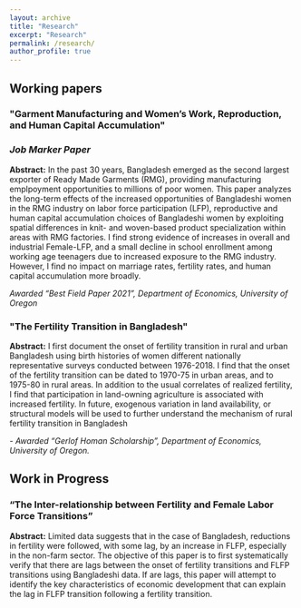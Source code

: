 ```yaml
---
layout: archive
title: "Research"
excerpt: "Research"
permalink: /research/
author_profile: true
---
```


## Working papers

### "Garment Manufacturing and Women’s Work, Reproduction, and Human Capital Accumulation"
### *Job Marker Paper*

**Abstract:** In the past 30 years, Bangladesh emerged as the second largest exporter of Ready Made Garments (RMG), providing manufacturing emplpoyment opportunities to millions of poor women. This paper analyzes the long-term effects of the increased opportunities of Bangladeshi women in the RMG industry on labor force participation (LFP), reproductive and human capital accumulation choices of Bangladeshi women by exploiting spatial differences in knit- and woven-based product specialization within areas with RMG factories. I find strong evidence of increases in overall and industrial Female-LFP, and a small decline in school enrollment among working age teenagers due to increased exposure to the RMG industry. However, I find no impact on marriage rates, fertility rates, and human capital accumulation more broadly.

*Awarded “Best Field Paper 2021”, Department of Economics, University of Oregon*

### "The Fertility Transition in Bangladesh"

**Abstract:** I first document the onset of fertility transition in rural and urban Bangladesh using birth histories of women different nationally representative surveys conducted between 1976-2018. I find that the onset of the fertility transition can be dated to 1970-75 in urban areas, and to 1975-80 in rural areas. In addition to the usual correlates of realized fertility, I find that participation in land-owning agriculture is associated with increased fertility. In future, exogenous variation in land availability, or structural models will be used to further understand the mechanism of rural fertility transition in Bangladesh

*- Awarded “Gerlof Homan Scholarship”, Department of Economics, University of Oregon.*

## Work in Progress

### “The Inter-relationship between Fertility and Female Labor Force Transitions”

**Abstract:** Limited data suggests that in the case of Bangladesh, reductions in fertility were followed, with some lag, by an increase in FLFP, especially in the non-farm sector. The objective of this paper is to first systematically verify that there are lags between the onset of fertility transitions and FLFP transitions using Bangladeshi data. If  are lags, this paper will attempt to identify the key characteristics of economic development that can explain the lag in FLFP transition following a fertility transition.
